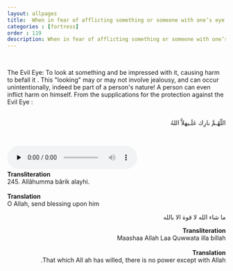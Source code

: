 ```yaml
---
layout: allpages
title:  When in fear of afflicting something or someone with one’s eye
categories : [fortress]
order : 119
description: When in fear of afflicting something or someone with one’s eye
---
```

&nbsp;
<div class="duaextra">
The Evil Eye: To look at something and be impressed with it, causing harm to befall it . 
This "looking" may or may not involve jealousy, and can occur unintentionally, 
indeed be part of a person's nature! A person can even inflict harm on himself.
From the supplications for the protection against the Evil Eye :
</div>
<br>
<div class="arabictext" dir="RTL">

اللّهُـمَّ بارِك عَلَـيهلاَّ اللهُ

</div>

&nbsp;

<audio controls  preload="none">
  <source src="{{ site.baseurl }}/audio/fortress/244.mp3" type="audio/mpeg">
Your browser does not support the audio element.
</audio> &nbsp;

<div class="duaextra" tabindex="0"> <div onclick = "void(0)"><strong>Transliteration</strong></div> <div class="extra">
245. Allâhumma bârik alayhi.

</div> </div> &nbsp; 
<div class="duaextra" tabindex="0"> <div onclick = "void(0)"><strong>Translation</strong></div> <div class="extra">
O Allah, send blessing upon him

</div> </div> 

<div class="arabictext" dir="RTL">

ما شاء الله لا قوة الا بالله


<div class="duaextra" tabindex="0"> <div onclick = "void(0)"><strong>Transliteration</strong></div> <div class="extra">
Maashaa Allah Laa Quwwata illa billah

</div> </div> &nbsp; 
<div class="duaextra" tabindex="0"> <div onclick = "void(0)"><strong>Translation</strong></div> <div class="extra">
That which All ah has willed, there is no power except with Allah.

</div> </div> 
